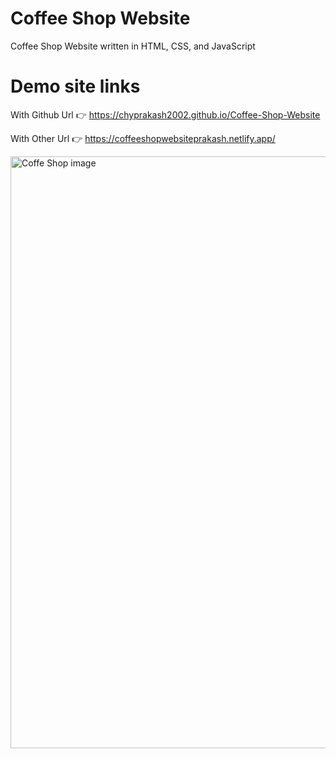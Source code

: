 # Coffee Shop Website
Coffee Shop Website written in HTML, CSS, and JavaScript

# Demo site links
With Github Url 👉 https://chyprakash2002.github.io/Coffee-Shop-Website

With Other Url 👉 https://coffeeshopwebsiteprakash.netlify.app/


<img width="947" alt="Coffe Shop image" src="https://user-images.githubusercontent.com/79516592/205479133-1f13a99c-4432-4015-ab19-d69e9e7a2905.png">

